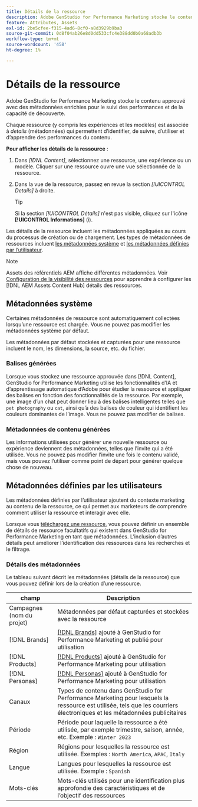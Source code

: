 ```yaml
---
title: Détails de la ressource
description: Adobe GenStudio for Performance Marketing stocke le contenu approuvé avec des métadonnées enrichies pour le suivi des performances et de la recherche.
feature: Attributes, Assets
exl-id: 2be5cfee-f315-4ad6-8cf0-a8d3929b9ba3
source-git-commit: 0d8f04ab26e8d0dd533cfc4e388dd0b0a68adb3b
workflow-type: tm+mt
source-wordcount: '458'
ht-degree: 1%

---
```


# Détails de la ressource

Adobe GenStudio for Performance Marketing stocke le contenu approuvé avec des métadonnées enrichies pour le suivi des performances et de la capacité de découverte.

Chaque ressource (y compris les expériences et les modèles) est associée à _details_ (métadonnées) qui permettent d’identifier, de suivre, d’utiliser et d’apprendre des performances du contenu.

**Pour afficher les détails de la ressource** :

1. Dans _[!DNL Content]_, sélectionnez une ressource, une expérience ou un modèle. Cliquer sur une ressource ouvre une vue sélectionnée de la ressource.

1. Dans la vue de la ressource, passez en revue la section _[!UICONTROL Details]_ à droite.

   >[!TIP]
   >
   >Si la section _[!UICONTROL Détails]_ n&#39;est pas visible, cliquez sur l&#39;icône **[!UICONTROL Informations]** (i).

Les détails de la ressource incluent les métadonnées appliquées au cours du processus de création ou de chargement. Les types de métadonnées de ressources incluent [les métadonnées système](#system-metadata) et [ les métadonnées définies par l’utilisateur](#user-defined-metadata).

>[!NOTE]
>
>Assets des référentiels AEM affiche différentes métadonnées. Voir [Configuration de la visibilité des ressources](connect-aem-repo.md#step-4-configure-asset-visibility) pour apprendre à configurer les [!DNL AEM Assets Content Hub] détails des ressources.

## Métadonnées système

Certaines métadonnées de ressource sont automatiquement collectées lorsqu’une ressource est chargée. Vous ne pouvez pas modifier les métadonnées système par défaut.

Les métadonnées par défaut stockées et capturées pour une ressource incluent le nom, les dimensions, la source, etc. du fichier.

### Balises générées

Lorsque vous stockez une ressource approuvée dans [!DNL Content], GenStudio for Performance Marketing utilise les fonctionnalités d’IA et d’apprentissage automatique d’Adobe pour étudier la ressource et appliquer des balises en fonction des fonctionnalités de la ressource. Par exemple, une image d’un chat peut donner lieu à des balises intelligentes telles que `pet photography` ou `cat`, ainsi qu’à des balises de couleur qui identifient les couleurs dominantes de l’image. Vous ne pouvez pas modifier de balises.

### Métadonnées de contenu générées

Les informations utilisées pour générer une nouvelle ressource ou expérience deviennent des métadonnées, telles que l’invite qui a été utilisée. Vous ne pouvez pas modifier l’invite une fois le contenu validé, mais vous pouvez l’utiliser comme point de départ pour générer quelque chose de nouveau.

## Métadonnées définies par les utilisateurs

Les métadonnées définies par l’utilisateur ajoutent du contexte marketing au contenu de la ressource, ce qui permet aux marketeurs de comprendre comment utiliser la ressource et interagir avec elle.

Lorsque vous [téléchargez une ressource](/help/user-guide/content/manage-assets.md#add-assets), vous pouvez définir un ensemble de détails de ressource facultatifs qui existent dans GenStudio for Performance Marketing en tant que métadonnées. L’inclusion d’autres détails peut améliorer l’identification des ressources dans les recherches et le filtrage.

### Détails des métadonnées

Le tableau suivant décrit les métadonnées (détails de la ressource) que vous pouvez définir lors de la création d’une ressource.

| champ | Description |
| ------------- | ----------- |
| Campagnes (nom du projet) | Métadonnées par défaut capturées et stockées avec la ressource |
| [!DNL Brands] | [[!DNL Brands]](/help/user-guide/guidelines/brands.md) ajouté à GenStudio for Performance Marketing et publié pour utilisation |
| [!DNL Products] | [[!DNL Products]](/help/user-guide/guidelines/products.md) ajouté à GenStudio for Performance Marketing pour utilisation |
| [!DNL Personas] | [[!DNL Personas]](/help/user-guide/guidelines/personas.md) ajouté à GenStudio for Performance Marketing pour utilisation |
| Canaux | Types de contenu dans GenStudio for Performance Marketing pour lesquels la ressource est utilisée, tels que les courriers électroniques et les métadonnées publicitaires |
| Période | Période pour laquelle la ressource a été utilisée, par exemple trimestre, saison, année, etc. Exemple : `Winter 2023` |
| Région   | Régions pour lesquelles la ressource est utilisée. Exemples : `North America`, `APAC`, `Italy` |
| Langue | Langues pour lesquelles la ressource est utilisée. Exemple : `Spanish` |
| Mots-clés | Mots-clés utilisés pour une identification plus approfondie des caractéristiques et de l’objectif des ressources |

<!-- ## History

Expand the _[!UICONTROL History]_ section to view a timeline of approvals and activity.

list other activity, show screenshot?
-->
